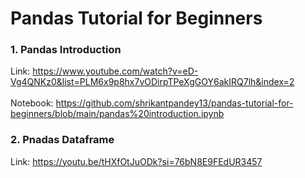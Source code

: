 # Pandas Tutorial for Beginners

### 1. Pandas Introduction
Link: https://www.youtube.com/watch?v=eD-Vg4QNKz0&list=PLM6x9p8hx7vODirpTPeXgGOY6akIRQ7lh&index=2 <br> <br>
Notebook: https://github.com/shrikantpandey13/pandas-tutorial-for-beginners/blob/main/pandas%20introduction.ipynb


### 2. Pnadas Dataframe
Link: https://youtu.be/tHXfOtJuODk?si=76bN8E9FEdUR3457
